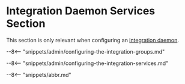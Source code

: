 <!-- SPDX-License-Identifier: CC-BY-4.0 -->
<!-- Copyright Contributors to the Egeria project. -->

# Integration Daemon Services Section

This section is only relevant when configuring an [integration daemon](/concepts/integration-daemon).

--8<-- "snippets/admin/configuring-the-integration-groups.md"

--8<-- "snippets/admin/configuring-the-integration-services.md"


--8<-- "snippets/abbr.md"
